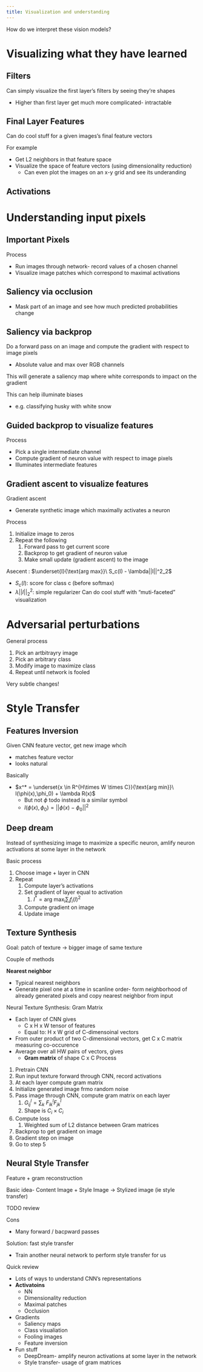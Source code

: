 ```yaml
---
title: Visualization and understanding
---
```

How do we interpret these vision models?
# Visualizing what they have learned

## Filters
Can simply visualize the first layer’s filters by seeing they’re shapes
- Higher than first layer get much more complicated- intractable

## Final Layer Features
Can do cool stuff for a given images’s final feature vectors

For example
- Get L2 neighbors in that feature space
- Visualize the space of feature vectors (using dimensionality reduction)
	- Can even plot the images on an x-y grid and see its underanding
## Activations


# Understanding input pixels

## Important Pixels
Process
- Run images through network- record values of a chosen channel
- Visualize image patches which correspond to maximal activations

## Saliency via occlusion
- Mask part of an image and see how much predicted probabilities change

## Saliency via backprop
Do a forward pass on an image and compute the gradient with respect to image pixels
- Absolute value and max over RGB channels

This will generate a saliency map where white corresponds to impact on the gradient

This can help illuminate biases
- e.g. classifying husky with white snow
## Guided backprop to visualize features
Process
- Pick a single intermediate channel
- Compute gradient of neuron value with respect to image pixels
- Illuminates intermediate features

## Gradient ascent to visualize features
Gradient ascent
- Generate synthetic image which maximally activates a neuron

Process
1. Initialize image to zeros
2. Repeat the following
	1. Forward pass to get current score
	2. Backprop to get gradient of neuron value
	3. Make small update (gradient ascent) to the image

Asecent :  $\underset{I}{\text{arg max}}\ S_c(I) - \lambda||I||^2_2$
- $S_c(I)$: score for class c (before softmax)
- $\lambda||I||^2_2$: simple regularizer
Can do cool stuff with “muti-faceted” visualization
# Adversarial perturbations
General process
1. Pick an artbitrayry image
2. Pick an arbitrary class
3. Modify image to maximize class
4. Repeat until network is fooled

Very subtle changes!
# Style Transfer

## Features Inversion
Given CNN feature vector, get new image whcih
- matches feature vector
- looks natural

Basically
- $x^* = \underset{x \in R^{H\times W \times C}}{\text{arg min}}\ l(\phi(x),\phi_0) + \lambda R(x)$
	- But not $\phi$ todo instead is a similar symbol
	- $l(\phi(x),\phi_0) = ||\phi(x)-\phi_0||^2$

## Deep dream
Instead of synthesizing image to maximize a specific neuron, amlify neuron activations at some layer in the network

Basic process
1. Choose image + layer in CNN
2. Repeat
	1. Compute layer’s activations
	2. Set gradient of layer equal to activation
		1. $I^* = \text{arg max}_l \sum_i f_i(l)^2$ 
	3. Compute gradient on image
	4. Update image
## Texture Synthesis
Goal: patch of texture → bigger image of same texture

Couple of methods

**Nearest neighbor**
- Typical nearest neighbors 
- Generate pixel one at a time in scanline order- form neighborhood of already generated pixels and copy nearest neighbor from input

Neural Texture Synthesis: Gram Matrix
- Each layer of CNN gives 
	- C x H x W tensor of features
	- Equal to: H x W grid of C-dimensoinal vectors
- From outer product of two C-dimensional vectors, get C x C matrix measuring co-occurence
- Average over all HW pairs of vectors, gives
	- **Gram matrix** of shape C x C
Process
1. Pretrain CNN
2. Run input texture forward through CNN, record activations
3. At each layer compute gram matrix
4. Initialize generated image frmo random noise
5. Pass image through CNN, compute gram matrix on each layer
	1. $G_{ij}^l = \sum_k\ F_{ik}^lF_{jk}^l$
	2. Shape is $C_i \times C_i$ 
6. Compute loss
	1. Weighted sum of L2 distance between Gram matrices
7. Backprop to get gradient on image
8. Gradient step on image
9. Go to step 5

## Neural Style Transfer
Feature + gram reconstruction

Basic idea- Content Image + Style Image → Stylized image (ie style transfer)

TODO review

Cons
- Many forward / bacpward passes

Solution: fast style transfer
- Train another neural network to perform style transfer for us

Quick review
- Lots of ways to understand CNN’s representations
- **Activatoins**
	- NN
	- Dimensionality reduction
	- Maximal patches
	- Occlusion
- Gradients
	- Saliency maps
	- Class visualiation
	- Fooling images
	- Feature inversion
- Fun stuff
	- DeepDream- amplify neuron activations at some layer in the network
	- Style transfer- usage of gram matrices